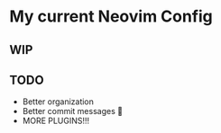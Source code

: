 # My current Neovim Config

## WIP

## TODO
- Better organization
- Better commit messages 🤣
- MORE PLUGINS!!!
